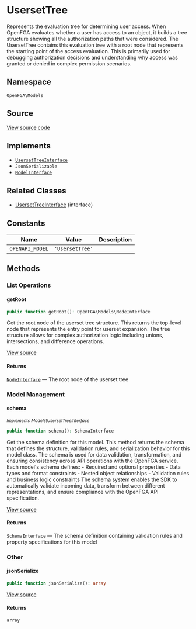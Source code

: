 # UsersetTree

Represents the evaluation tree for determining user access. When OpenFGA evaluates whether a user has access to an object, it builds a tree structure showing all the authorization paths that were considered. The UsersetTree contains this evaluation tree with a root node that represents the starting point of the access evaluation. This is primarily used for debugging authorization decisions and understanding why access was granted or denied in complex permission scenarios.

## Namespace
`OpenFGA\Models`

## Source
[View source code](https://github.com/evansims/openfga-php/blob/main/src/Models/UsersetTree.php)

## Implements
* [`UsersetTreeInterface`](UsersetTreeInterface.md)
* `JsonSerializable`
* [`ModelInterface`](ModelInterface.md)

## Related Classes
* [UsersetTreeInterface](Models/UsersetTreeInterface.md) (interface)

## Constants
| Name            | Value           | Description |
| --------------- | --------------- | ----------- |
| `OPENAPI_MODEL` | `'UsersetTree'` |             |

## Methods

### List Operations
#### getRoot

```php
public function getRoot(): OpenFGA\Models\NodeInterface
```

Get the root node of the userset tree structure. This returns the top-level node that represents the entry point for userset expansion. The tree structure allows for complex authorization logic including unions, intersections, and difference operations.

[View source](https://github.com/evansims/openfga-php/blob/main/src/Models/UsersetTree.php#L53)

#### Returns
[`NodeInterface`](NodeInterface.md) — The root node of the userset tree
### Model Management
#### schema

*<small>Implements Models\UsersetTreeInterface</small>*

```php
public function schema(): SchemaInterface
```

Get the schema definition for this model. This method returns the schema that defines the structure, validation rules, and serialization behavior for this model class. The schema is used for data validation, transformation, and ensuring consistency across API operations with the OpenFGA service. Each model&#039;s schema defines: - Required and optional properties - Data types and format constraints - Nested object relationships - Validation rules and business logic constraints The schema system enables the SDK to automatically validate incoming data, transform between different representations, and ensure compliance with the OpenFGA API specification.

[View source](https://github.com/evansims/openfga-php/blob/main/src/Models/ModelInterface.php#L52)

#### Returns
`SchemaInterface` — The schema definition containing validation rules and property specifications for this model
### Other
#### jsonSerialize

```php
public function jsonSerialize(): array
```

[View source](https://github.com/evansims/openfga-php/blob/main/src/Models/UsersetTree.php#L62)

#### Returns
`array`
